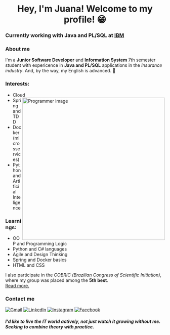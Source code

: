 <h1 align="center">Hey, I'm Juana! Welcome to my profile! 😁</h1>

### Currently working with Java and PL/SQL at [IBM](https://www.ibm.com/br-pt)

### About me

I'm a **Junior Software Developer** and **Information System** 7th semester student with expericence in **Java and PL/SQL** applications in the *Insurance industry*. And, by the way, my English is advanced. 🥳<br/>

### Interests: 
- Cloud <img src="https://github.com/NyraTyto/NyraTyto/blob/master/undraw_modern_professional_re_3b6l.svg" alt="Programmer image" width=450 align="right" />
- Spring and TDD 
- Docker (microsservices)
- Python and Artificial Inteligence

### Learnings:
- OOP and Programming Logic
- Python and C# languages
- Agile and Design Thinking
- Spring and Docker basics
- HTML and CSS

I also participate in the *COBRIC (Brazilian Congress of Scientific Initiation)*, where my group was placed among the **5th best**. <br/>
[Read more.](https://drive.google.com/file/d/1FU82qeCLwiE3hOW8GRt5qC0BmE5Nsg2Y/view?usp=sharing)

### Contact me

<a href="mailto:juanapaiva2019@gmail.com"><img src="https://github.com/paulrobertlloyd/socialmediaicons/blob/main/email-32x32.png" alt="Gmail" /></a>
<a href="https://www.linkedin.com/in/juana-paiva/"><img src="https://github.com/paulrobertlloyd/socialmediaicons/blob/main/linkedin-32x32.png" alt="LinkedIn" /></a>
<a href="https://www.instagram.com/jubafuu/"><img src="https://github.com/paulrobertlloyd/socialmediaicons/blob/main/instagram-32x32.png" alt="Instagram" /></a>
<a href="https://www.facebook.com/profile.php?id=100008840581765"><img src="https://github.com/paulrobertlloyd/socialmediaicons/blob/main/facebook-32x32.png" alt="Facebook" /></a>

#### *I'd like to live the IT world actively, not just watch it growing without me. Seeking to combine theory with practice.*
